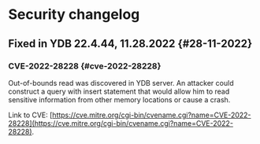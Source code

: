 # Security changelog

## Fixed in YDB 22.4.44, 11.28.2022 {#28-11-2022}

### CVE-2022-28228 {#cve-2022-28228}

Out-of-bounds read was discovered in YDB server. An attacker could construct a query with insert statement that would allow him to read sensitive information from other memory locations or cause a crash.

Link to CVE: [https://cve.mitre.org/cgi-bin/cvename.cgi?name=CVE-2022-28228](https://cve.mitre.org/cgi-bin/cvename.cgi?name=CVE-2022-28228).
